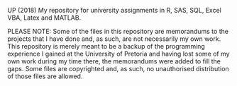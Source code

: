 UP (2018)
My repository for university assignments in R, SAS, SQL, Excel VBA, Latex and MATLAB.

PLEASE NOTE:
  Some of the files in this repository are memorandums to the projects that I have done and, as such, are not necessarily my own work. This repository is merely meant to be a backup of the programming experience I gained at the University of Pretoria and having lost some of my own work during my time there, the memorandums were added to fill the gaps. Some files are copyrighted and, as such, no unauthorised distribution of those files are allowed.
